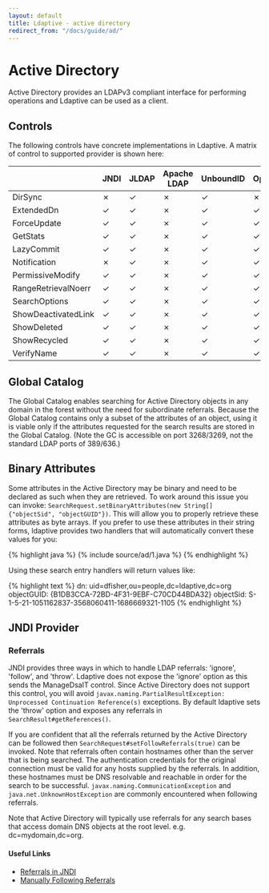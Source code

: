 ```yaml
---
layout: default
title: Ldaptive - active directory
redirect_from: "/docs/guide/ad/"
---
```


# Active Directory

Active Directory provides an LDAPv3 compliant interface for performing operations and Ldaptive can be used as a client.

## Controls

The following controls have concrete implementations in Ldaptive. A matrix of control to supported provider is shown here:

|                    | JNDI | JLDAP | Apache LDAP | UnboundID | OpenDJ
|--------------------|------|-------|-------------|-----------|-------
|DirSync             | ✗    | ✓     | ✗           | ✓         | ✗
|ExtendedDn          | ✓    | ✓     | ✗           | ✓         | ✓
|ForceUpdate         | ✓    | ✓     | ✗           | ✓         | ✓
|GetStats            | ✓    | ✓     | ✗           | ✓         | ✓
|LazyCommit          | ✓    | ✓     | ✗           | ✓         | ✓
|Notification        | ✗    | ✓     | ✗           | ✓         | ✓
|PermissiveModify    | ✓    | ✓     | ✗           | ✓         | ✓
|RangeRetrievalNoerr | ✓    | ✓     | ✗           | ✓         | ✓
|SearchOptions       | ✓    | ✓     | ✗           | ✓         | ✓
|ShowDeactivatedLink | ✓    | ✓     | ✗           | ✓         | ✓
|ShowDeleted         | ✓    | ✓     | ✗           | ✓         | ✓
|ShowRecycled        | ✓    | ✓     | ✗           | ✓         | ✓
|VerifyName          | ✓    | ✓     | ✗           | ✓         | ✓

## Global Catalog

The Global Catalog enables searching for Active Directory objects in any domain in the forest without the need for subordinate referrals. Because the Global Catalog contains only a subset of the attributes of an object, using it is viable only if the attributes requested for the search results are stored in the Global Catalog. (Note the GC is accessible on port 3268/3269, not the standard LDAP ports of 389/636.)

## Binary Attributes

Some attributes in the Active Directory may be binary and need to be declared as such when they are retrieved. To work around this issue you can invoke: `SearchRequest.setBinaryAttributes(new String[] {"objectSid", "objectGUID"})`. This will allow you to properly retrieve these attributes as byte arrays. If you prefer to use these attributes in their string forms, ldaptive provides two handlers that will automatically convert these values for you:

{% highlight java %}
{% include source/ad/1.java %}
{% endhighlight %}

Using these search entry handlers will return values like:

{% highlight text %}
dn: uid=dfisher,ou=people,dc=ldaptive,dc=org
objectGUID: {B1DB3CCA-72BD-4F31-9EBF-C70CD44BDA32}
objectSid: S-1-5-21-1051162837-3568060411-1686669321-1105
{% endhighlight %}

## JNDI Provider

### Referrals

JNDI provides three ways in which to handle LDAP referrals: 'ignore', 'follow', and 'throw'. Ldaptive does not expose the 'ignore' option as this sends the ManageDsaIT control. Since Active Directory does not support this control, you will avoid `javax.naming.PartialResultException: Unprocessed Continuation Reference(s)` exceptions. By default ldaptive sets the 'throw' option and exposes any referrals in `SearchResult#getReferences()`.

If you are confident that all the referrals returned by the Active Directory can be followed then `SearchRequest#setFollowReferrals(true)` can be invoked. Note that referrals often contain hostnames other than the server that is being searched. The authentication credentials for the original connection must be valid for any hosts supplied by the referrals. In addition, these hostnames must be DNS resolvable and reachable in order for the search to be successful. `javax.naming.CommunicationException` and `java.net.UnknownHostException` are commonly encountered when following referrals.

Note that Active Directory will typically use referrals for any search bases that access domain DNS objects at the root level. e.g. dc=mydomain,dc=org.

#### Useful Links

- [Referrals in JNDI](http://docs.oracle.com/javase/jndi/tutorial/ldap/referral/jndi.html)
- [Manually Following Referrals](http://docs.oracle.com/javase/jndi/tutorial/ldap/referral/throw.html)

